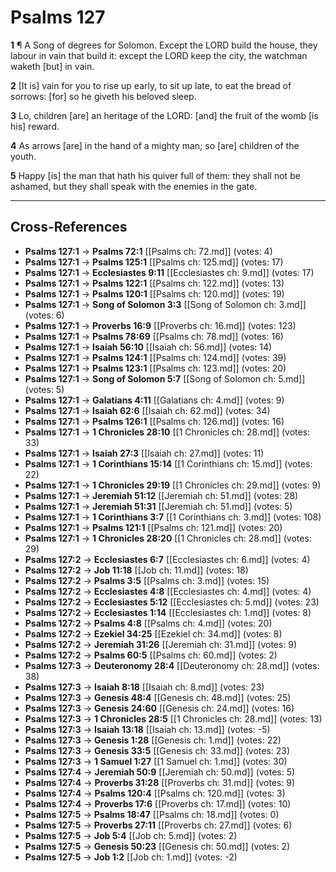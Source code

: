 # Psalms 127

**1** ¶ A Song of degrees for Solomon. Except the LORD build the house, they labour in vain that build it: except the LORD keep the city, the watchman waketh [but] in vain.

**2** [It is] vain for you to rise up early, to sit up late, to eat the bread of sorrows: [for] so he giveth his beloved sleep.

**3** Lo, children [are] an heritage of the LORD: [and] the fruit of the womb [is his] reward.

**4** As arrows [are] in the hand of a mighty man; so [are] children of the youth.

**5** Happy [is] the man that hath his quiver full of them: they shall not be ashamed, but they shall speak with the enemies in the gate.

---

## Cross-References

- **Psalms 127:1** → **Psalms 72:1** [[Psalms ch: 72.md]] (votes: 4)
- **Psalms 127:1** → **Psalms 125:1** [[Psalms ch: 125.md]] (votes: 17)
- **Psalms 127:1** → **Ecclesiastes 9:11** [[Ecclesiastes ch: 9.md]] (votes: 17)
- **Psalms 127:1** → **Psalms 122:1** [[Psalms ch: 122.md]] (votes: 13)
- **Psalms 127:1** → **Psalms 120:1** [[Psalms ch: 120.md]] (votes: 19)
- **Psalms 127:1** → **Song of Solomon 3:3** [[Song of Solomon ch: 3.md]] (votes: 6)
- **Psalms 127:1** → **Proverbs 16:9** [[Proverbs ch: 16.md]] (votes: 123)
- **Psalms 127:1** → **Psalms 78:69** [[Psalms ch: 78.md]] (votes: 16)
- **Psalms 127:1** → **Isaiah 56:10** [[Isaiah ch: 56.md]] (votes: 14)
- **Psalms 127:1** → **Psalms 124:1** [[Psalms ch: 124.md]] (votes: 39)
- **Psalms 127:1** → **Psalms 123:1** [[Psalms ch: 123.md]] (votes: 20)
- **Psalms 127:1** → **Song of Solomon 5:7** [[Song of Solomon ch: 5.md]] (votes: 5)
- **Psalms 127:1** → **Galatians 4:11** [[Galatians ch: 4.md]] (votes: 9)
- **Psalms 127:1** → **Isaiah 62:6** [[Isaiah ch: 62.md]] (votes: 34)
- **Psalms 127:1** → **Psalms 126:1** [[Psalms ch: 126.md]] (votes: 16)
- **Psalms 127:1** → **1 Chronicles 28:10** [[1 Chronicles ch: 28.md]] (votes: 33)
- **Psalms 127:1** → **Isaiah 27:3** [[Isaiah ch: 27.md]] (votes: 11)
- **Psalms 127:1** → **1 Corinthians 15:14** [[1 Corinthians ch: 15.md]] (votes: 22)
- **Psalms 127:1** → **1 Chronicles 29:19** [[1 Chronicles ch: 29.md]] (votes: 9)
- **Psalms 127:1** → **Jeremiah 51:12** [[Jeremiah ch: 51.md]] (votes: 28)
- **Psalms 127:1** → **Jeremiah 51:31** [[Jeremiah ch: 51.md]] (votes: 5)
- **Psalms 127:1** → **1 Corinthians 3:7** [[1 Corinthians ch: 3.md]] (votes: 108)
- **Psalms 127:1** → **Psalms 121:1** [[Psalms ch: 121.md]] (votes: 20)
- **Psalms 127:1** → **1 Chronicles 28:20** [[1 Chronicles ch: 28.md]] (votes: 29)
- **Psalms 127:2** → **Ecclesiastes 6:7** [[Ecclesiastes ch: 6.md]] (votes: 4)
- **Psalms 127:2** → **Job 11:18** [[Job ch: 11.md]] (votes: 18)
- **Psalms 127:2** → **Psalms 3:5** [[Psalms ch: 3.md]] (votes: 15)
- **Psalms 127:2** → **Ecclesiastes 4:8** [[Ecclesiastes ch: 4.md]] (votes: 4)
- **Psalms 127:2** → **Ecclesiastes 5:12** [[Ecclesiastes ch: 5.md]] (votes: 23)
- **Psalms 127:2** → **Ecclesiastes 1:14** [[Ecclesiastes ch: 1.md]] (votes: 8)
- **Psalms 127:2** → **Psalms 4:8** [[Psalms ch: 4.md]] (votes: 20)
- **Psalms 127:2** → **Ezekiel 34:25** [[Ezekiel ch: 34.md]] (votes: 8)
- **Psalms 127:2** → **Jeremiah 31:26** [[Jeremiah ch: 31.md]] (votes: 9)
- **Psalms 127:2** → **Psalms 60:5** [[Psalms ch: 60.md]] (votes: 2)
- **Psalms 127:3** → **Deuteronomy 28:4** [[Deuteronomy ch: 28.md]] (votes: 38)
- **Psalms 127:3** → **Isaiah 8:18** [[Isaiah ch: 8.md]] (votes: 23)
- **Psalms 127:3** → **Genesis 48:4** [[Genesis ch: 48.md]] (votes: 25)
- **Psalms 127:3** → **Genesis 24:60** [[Genesis ch: 24.md]] (votes: 16)
- **Psalms 127:3** → **1 Chronicles 28:5** [[1 Chronicles ch: 28.md]] (votes: 13)
- **Psalms 127:3** → **Isaiah 13:18** [[Isaiah ch: 13.md]] (votes: -5)
- **Psalms 127:3** → **Genesis 1:28** [[Genesis ch: 1.md]] (votes: 22)
- **Psalms 127:3** → **Genesis 33:5** [[Genesis ch: 33.md]] (votes: 23)
- **Psalms 127:3** → **1 Samuel 1:27** [[1 Samuel ch: 1.md]] (votes: 30)
- **Psalms 127:4** → **Jeremiah 50:9** [[Jeremiah ch: 50.md]] (votes: 5)
- **Psalms 127:4** → **Proverbs 31:28** [[Proverbs ch: 31.md]] (votes: 9)
- **Psalms 127:4** → **Psalms 120:4** [[Psalms ch: 120.md]] (votes: 3)
- **Psalms 127:4** → **Proverbs 17:6** [[Proverbs ch: 17.md]] (votes: 10)
- **Psalms 127:5** → **Psalms 18:47** [[Psalms ch: 18.md]] (votes: 0)
- **Psalms 127:5** → **Proverbs 27:11** [[Proverbs ch: 27.md]] (votes: 6)
- **Psalms 127:5** → **Job 5:4** [[Job ch: 5.md]] (votes: 2)
- **Psalms 127:5** → **Genesis 50:23** [[Genesis ch: 50.md]] (votes: 2)
- **Psalms 127:5** → **Job 1:2** [[Job ch: 1.md]] (votes: -2)
